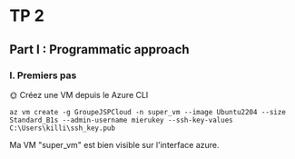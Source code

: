 # TP 2

## Part I : Programmatic approach

### I. Premiers pas

🌞 Créez une VM depuis le Azure CLI

    az vm create -g GroupeJSPCloud -n super_vm --image Ubuntu2204 --size Standard_B1s --admin-username mierukey --ssh-key-values C:\Users\killi\ssh_key.pub

Ma VM "super_vm" est bien visible sur l'interface azure.
